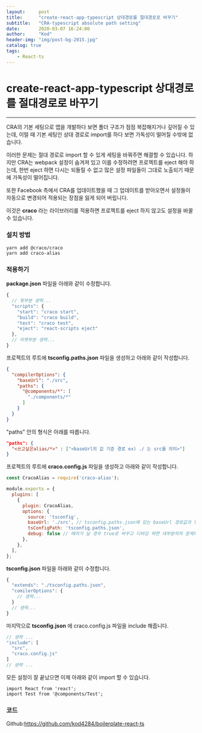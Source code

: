 ```yaml
---
layout:     post
title:      "create-react-app-typescript 상대경로를 절대경로로 바꾸기"
subtitle:   "CRA-typescript absolute path setting"
date:       2020-03-07 16:24:00
author:     "Kod"
header-img: "img/post-bg-2015.jpg"
catalog: true
tags:
    - React-ts
---
```

# create-react-app-typescript 상대경로를 절대경로로 바꾸기

---

CRA의 기본 세팅으로 앱을 개발하다 보면 폴더 구조가 점점 복잡해지거나 깊어질 수 있는데, 이럴 때 기본 세팅인 상대 경로로 import를 하다 보면 가독성이 떨어질 수밖에 없습니다.

이러한 문제는 절대 경로로 import 할 수 있게 세팅을 바꿔주면 해결할 수 있습니다. 하지만 CRA는 webpack 설정이 숨겨져 있고 이를 수정하려면 프로젝트를 eject 해야 하는데, 한번 eject 하면 다시는 되돌릴 수 없고 많은 설정 파일들이 그대로 노출되기 때문에 가독성이 떨어집니다. 

또한 Facebook 측에서 CRA를 업데이트했을 때 그 업데이트를 받아오면서 설정들이 자동으로 변경되어 적용되는 장점을 잃게 되어 버립니다.

이것은 **craco** 라는 라이브러리를 적용하면 프로젝트를 eject 하지 않고도 설정을 바꿀 수 있습니다.

### 설치 방법

```shell
yarn add @craco/craco
yarn add craco-alias
```

### 적용하기

**package.json** 파일을 아래와 같이 수정합니다.

```js
{
  // 윗부분 생략...
  "scripts": {
    "start": "craco start",
    "build": "craco build",
    "test": "craco test",
    "eject": "react-scripts eject"
  },
  // 아랫부분 생략...
}
```

프로젝트의 루트에 **tsconfig.paths.json** 파일을 생성하고 아래와 같이 작성합니다.

```json
{
  "compilerOptions": {
    "baseUrl": "./src",
    "paths": {
      "@components/*": [
        "./components/*"
      ]
    }
  }
}
```
"paths" 안의 형식은 아래를 따릅니다.

```json
"paths": {
  "<쓰고싶은alias/*>" : ["<baseUrl의 값 기준 경로 ex) ./ 는 src를 의미>"]
}
```

프로젝트의 루트에 **craco.config.js** 파일을 생성하고 아래와 같이 작성합니다.

```js
const CracoAlias = require('craco-alias');

module.exports = {
  plugins: [
    {
      plugin: CracoAlias,
      options: {
        source: 'tsconfig',
        baseUrl: './src', // tsconfig.paths.json에 있는 baseUrl 경로값과 맞춰줍니다.
        tsConfigPath: 'tsconfig.paths.json',
        debug: false // 에러가 날 경우 true로 바꾸고 디버깅 하면 대부분의의 문제해결!
      },
    },
  ],
};
```

**tsconfig.json** 파일을 아래와 같이 수정합니다.

```js
{
  "extends": "./tsconfig.paths.json",
  "comilerOptions": {
    // 생략...
  }
  // 생략...
}
```

마지막으로 **tsconfig.json** 에 craco.config.js 파일을 include 해줍니다.
```js
// 생략 ...
"include": [
  "src",
  "craco.config.js"
]
// 생략 ...
```

모든 설정이 잘 끝났으면 이제 아래와 같이 import 할 수 있습니다.

```react
import React from 'react';
import Test from '@components/Test';
```

### 코드

Github:<https://github.com/kod4284/boilerplate-react-ts>

